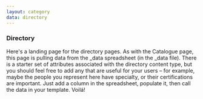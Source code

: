 ```yaml
---
layout: category
data: directory
---
```

### Directory
Here's a landing page for the directory pages. As with the Catalogue page, this page is pulling data from the _data spreadsheet (in the _data file). There is a starter set of attributes associated with the directory content type, but you should feel free to add any that are useful for your users – for example, maybe the people you represent here have specialty, or their certifications are important. Just add a column in the spreadsheet, populate it, then call the data in your template. Voilá!
